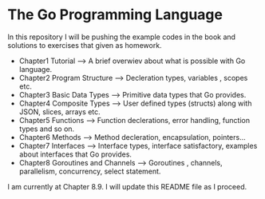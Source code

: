 # The Go Programming Language
In this repository I will be pushing the example codes in the book and solutions
to exercises that given as homework.

- Chapter1 Tutorial --> A brief overwiev about what is possible with Go language.
- Chapter2 Program Structure --> Decleration types, variables , scopes etc.
- Chapter3 Basic Data Types --> Primitive data types that Go provides.
- Chapter4 Composite Types --> User defined types (structs) along with JSON, slices, arrays etc.
- Chapter5 Functions --> Function declerations, error handling, function types and so on.
- Chapter6 Methods --> Method decleration, encapsulation, pointers...
- Chapter7 Interfaces --> Interface types, interface satisfactory, examples about interfaces that Go provides.
- Chapter8 Goroutines and Channels --> Goroutines , channels, parallelism, concurrency, select statement.

I am currently at Chapter 8.9. I will update this README file as I proceed.
